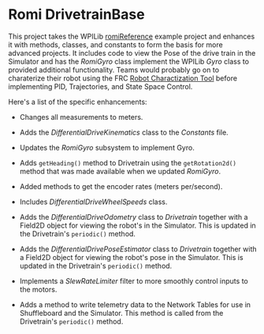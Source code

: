 # Romi DrivetrainBase

This project takes the WPILib [romiReference](https://github.com/wpilibsuite/allwpilib/tree/main/wpilibjExamples/src/main/java/edu/wpi/first/wpilibj/examples/romireference) example project and enhances it with methods, classes, and constants to form the basis for more advanced projects.  It includes code to view the Pose of the drive train in the Simulator and has the *RomiGyro* class implement the WPILib *Gyro* class to provided additional functionality. Teams would probably go on to charaterize their robot using the FRC [Robot Charactization Tool](https://docs.wpilib.org/en/stable/docs/software/wpilib-tools/robot-characterization/index.html) before implementing PID, Trajectories, and State Space Control.

Here's a list of the specific enhancements:

- Changes all measurements to meters.

- Adds the *DifferentialDriveKinematics* class to the *Constants* file. 

- Updates the *RomiGyro* subsystem to implement Gyro.

- Adds `getHeading()` method to Drivetrain using the `getRotation2d()` method that was made available when we updated *RomiGyro*.

- Added methods to get the encoder rates (meters per/second).

- Includes *DifferentialDriveWheelSpeeds* class.

- Adds the *DifferentialDriveOdometry* class to *Drivetrain* together with a Field2D object for viewing the robot's in the Simulator. This is updated in the Drivetrain's `periodic()` method.

- Adds the *DifferentialDrivePoseEstimator* class to *Drivetrain* together with a Field2D object for viewing the robot's pose in the Simulator. This is updated in the Drivetrain's `periodic()` method.

- Implements a *SlewRateLimiter* filter to more smoothly control inputs to the motors.

- Adds a method to write telemetry data to the Network Tables for use in Shuffleboard and the Simulator.  This method is called from the Drivetrain's `periodic()` method.